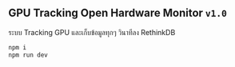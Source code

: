 ## GPU Tracking Open Hardware Monitor `v1.0`
ระบบ Tracking GPU และเก็บข้อมูลทุกๆ วินาทีลง RethinkDB

```bash
npm i
npm run dev
```


